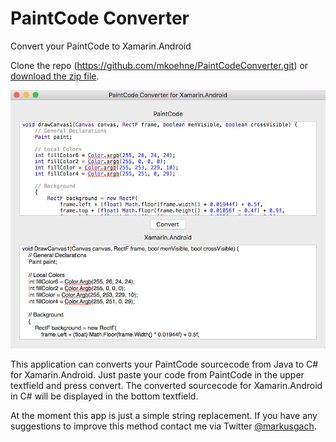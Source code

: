 # PaintCode Converter
Convert your PaintCode to Xamarin.Android

Clone the repo (<a href="https://github.com/mkoehne/PaintCodeConverter.git">https://github.com/mkoehne/PaintCodeConverter.git</a>) or <a href="https://github.com/mkoehne/paintcodeconverter/releases/download/0.1/PaintCode.Converter.app.zip">download the zip file</a>.

![alt text](https://github.com/mkoehne/paintcodeconverter/blob/master/Screenshot.png "Screenshot")

This application can converts your PaintCode sourcecode from Java to C# for Xamarin.Android.
Just paste your code from PaintCode in the upper textfield and press convert.
The converted sourcecode for Xamarin.Android in C# will be displayed in the bottom textfield.

At the moment this app is just a simple string replacement.
If you have any suggestions to improve this method contact me via Twitter <a href="https://twitter.com/markusgach">@markusgach</a>.